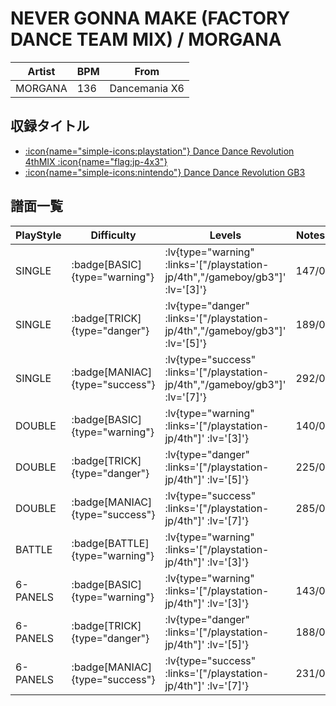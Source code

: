 # NEVER GONNA MAKE (FACTORY DANCE TEAM MIX) / MORGANA

|Artist|BPM|From|
|------|---|----|
|MORGANA|136|Dancemania X6|

## 収録タイトル

- [ :icon{name="simple-icons:playstation"} Dance Dance Revolution 4thMIX :icon{name="flag:jp-4x3"} ](/playstation-jp/4th)
- [ :icon{name="simple-icons:nintendo"} Dance Dance Revolution GB3](/gameboy/gb3)

## 譜面一覧

|PlayStyle|Difficulty|Levels|Notes|Movie|
|---------|----------|------|-----|-----|
|SINGLE| :badge[BASIC]{type="warning"} | :lv{type="warning" :links='["/playstation-jp/4th","/gameboy/gb3"]' :lv='[3]'} |147/0||
|SINGLE| :badge[TRICK]{type="danger"} | :lv{type="danger" :links='["/playstation-jp/4th","/gameboy/gb3"]' :lv='[5]'} |189/0||
|SINGLE| :badge[MANIAC]{type="success"} | :lv{type="success" :links='["/playstation-jp/4th","/gameboy/gb3"]' :lv='[7]'} |292/0||
|DOUBLE| :badge[BASIC]{type="warning"} | :lv{type="warning" :links='["/playstation-jp/4th"]' :lv='[3]'} |140/0||
|DOUBLE| :badge[TRICK]{type="danger"} | :lv{type="danger" :links='["/playstation-jp/4th"]' :lv='[5]'} |225/0||
|DOUBLE| :badge[MANIAC]{type="success"} | :lv{type="success" :links='["/playstation-jp/4th"]' :lv='[7]'} |285/0||
|BATTLE| :badge[BATTLE]{type="warning"} | :lv{type="warning" :links='["/playstation-jp/4th"]' :lv='[3]'} |||
|6-PANELS| :badge[BASIC]{type="warning"} | :lv{type="warning" :links='["/playstation-jp/4th"]' :lv='[3]'} |143/0||
|6-PANELS| :badge[TRICK]{type="danger"} | :lv{type="danger" :links='["/playstation-jp/4th"]' :lv='[5]'} |188/0||
|6-PANELS| :badge[MANIAC]{type="success"} | :lv{type="success" :links='["/playstation-jp/4th"]' :lv='[7]'} |231/0||
